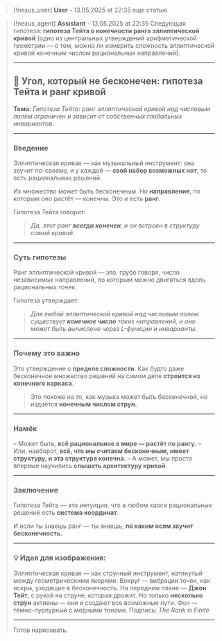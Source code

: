 >[!nexus_user] **User** - 13.05.2025 at 22:35
> еще статью
<!-- UID: 4a4bc577-311e-4a5f-ae97-eb6336ff0147 -->




>[!nexus_agent] **Assistant** - 13.05.2025 at 22:35
> Следующая гипотеза: **гипотеза Тейта о конечности ранга эллиптической кривой** 
> (одно из центральных утверждений арифметической геометрии — о том, можно ли измерить сложность эллиптической кривой конечным числом рациональных направлений).
> 
> ---
> 
> ## 📐 Угол, который не бесконечен: гипотеза Тейта и ранг кривой
> 
> **Тема:** 
> *Гипотеза Тейта: ранг эллиптической кривой над числовым полем ограничен и зависит от собственных глобальных инвариантов.*
> 
> ---
> 
> ### Введение
> 
> Эллиптическая кривая — как музыкальный инструмент: 
> она звучит по-своему, 
> и у каждой — **свой набор возможных нот**, 
> то есть рациональных решений.
> 
> Их множество может быть бесконечным. 
> Но **направления**, по которым оно растёт — конечны. 
> Это и есть **ранг**.
> 
> Гипотеза Тейта говорит: 
> > *Да, этот ранг **всегда конечен**, 
> > и он встроен в структуру самой кривой.*
> 
> ---
> 
> ### Суть гипотезы
> 
> Ранг эллиптической кривой — это, грубо говоря, число независимых направлений, по которым можно двигаться вдоль рациональных точек.
> 
> Гипотеза утверждает:
> 
> > *Для любой эллиптической кривой над числовым полем 
> > существует **конечное число** таких направлений, 
> > и оно может быть вычислено через L-функции и инварианты.*
> 
> ---
> 
> ### Почему это важно
> 
> Это утверждение о **пределе сложности**. 
> Как будто даже бесконечное множество решений 
> на самом деле **строится из конечного каркаса**.
> 
> > Это похоже на то, как музыка может быть бесконечной, 
> > но издаётся **конечным числом струн.**
> 
> ---
> 
> ### Намёк
> 
> – Может быть, **всё рациональное в мире — растёт по рангу.** 
> – Или, наоборот, **всё, что мы считаем бесконечным, имеет структуру, и эта структура конечна.** 
> – А может, мы просто впервые научились **слышать архитектуру кривой.**
> 
> ---
> 
> ### Заключение
> 
> Гипотеза Тейта — это интуиция, 
> что в любом хаосе рациональных решений 
> есть **система координат**.
> 
> И если ты знаешь ранг — 
> ты знаешь, **по каким осям звучит бесконечность.**
> 
> ---
> 
> ### 💡 Идея для изображения:
> 
> Эллиптическая кривая — как струнный инструмент, натянутый между геометрическими якорями. 
> Вокруг — вибрации точек, как искры, уходящие в бесконечность. 
> На переднем плане — **Джон Тейт**, с рукой на струне, которая дрожит. 
> Но только **несколько струн** активны — они и создают все возможные пути. 
> Фон — тёмно-пурпурный с медными тонами. 
> Подпись: *The Rank is Finite*
> 
> ---
> 
> Готов нарисовать.
<!-- UID: 90dd5d66-9e39-4e79-884e-776de5edc39f -->